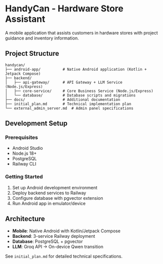 # HandyCan - Hardware Store Assistant

A mobile application that assists customers in hardware stores with project guidance and inventory information.

## Project Structure

```
handycan/
├── android-app/          # Native Android application (Kotlin + Jetpack Compose)
├── backend/
│   ├── api-gateway/      # API Gateway + LLM Service (Node.js/Express)
│   ├── core-service/     # Core Business Service (Node.js/Express)
│   └── database/         # Database scripts and migrations
├── docs/                 # Additional documentation
├── initial_plan.md       # Technical implementation plan
└── external_admin_server.md  # Admin panel specifications
```

## Development Setup

### Prerequisites
- Android Studio
- Node.js 18+
- PostgreSQL
- Railway CLI

### Getting Started
1. Set up Android development environment
2. Deploy backend services to Railway
3. Configure database with pgvector extension
4. Run Android app in emulator/device

## Architecture
- **Mobile**: Native Android with Kotlin/Jetpack Compose
- **Backend**: 3-service Railway deployment
- **Database**: PostgreSQL + pgvector
- **LLM**: Groq API → On-device Qwen transition

See `initial_plan.md` for detailed technical specifications.
